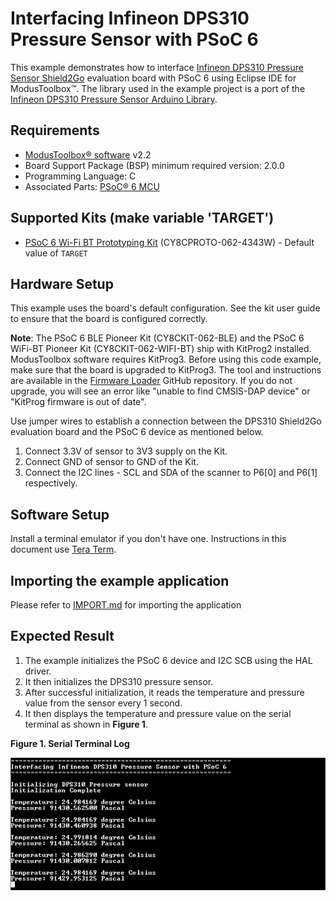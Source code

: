 # Interfacing Infineon DPS310 Pressure Sensor with PSoC 6

This example demonstrates how to interface [Infineon DPS310 Pressure Sensor Shield2Go](https://www.infineon.com/cms/en/product/evaluation-boards/s2go-pressure-dps310/) evaluation board with PSoC 6 using Eclipse IDE for ModusToolbox™. The library used in the example project is a port of the [Infineon DPS310 Pressure Sensor Arduino Library](https://github.com/Infineon/DPS310-Pressure-Sensor). 
## Requirements

- [ModusToolbox® software](https://www.cypress.com/products/modustoolbox-software-environment) v2.2  
- Board Support Package (BSP) minimum required version: 2.0.0  
- Programming Language: C  
- Associated Parts: [PSoC® 6 MCU](http://www.cypress.com/PSoC6)

## Supported Kits (make variable 'TARGET')

- [PSoC 6 Wi-Fi BT Prototyping Kit](https://www.cypress.com/CY8CPROTO-062-4343W) (CY8CPROTO-062-4343W) - Default value of `TARGET`

## Hardware Setup

This example uses the board's default configuration. See the kit user guide to ensure that the board is configured correctly.

**Note**: The PSoC 6 BLE Pioneer Kit (CY8CKIT-062-BLE) and the PSoC 6 WiFi-BT Pioneer Kit (CY8CKIT-062-WIFI-BT) ship with KitProg2 installed. ModusToolbox software requires KitProg3. Before using this code example, make sure that the board is upgraded to KitProg3. The tool and instructions are available in the [Firmware Loader](https://github.com/cypresssemiconductorco/Firmware-loader) GitHub repository. If you do not upgrade, you will see an error like "unable to find CMSIS-DAP device" or "KitProg firmware is out of date".

Use jumper wires to establish a connection between the DPS310 Shield2Go evaluation board and the PSoC 6 device as mentioned below.

1. Connect 3.3V of sensor to 3V3 supply on the Kit.
2. Connect GND of sensor to GND of the Kit.
3. Connect the I2C lines - SCL and SDA of the scanner to P6[0] and P6[1] respectively.

## Software Setup

Install a terminal emulator if you don't have one. Instructions in this document use [Tera Term](https://ttssh2.osdn.jp/index.html.en).

## Importing the example application

Please refer to [IMPORT.md](IMPORT.md) for importing the application

## Expected Result

1. The example initializes the PSoC 6 device and I2C SCB using the HAL driver.
2. It then initializes the DPS310 pressure sensor.
3. After successful initialization, it reads the temperature and pressure value from the sensor every 1 second.
4. It then displays the temperature and pressure value on the serial terminal as shown in  **Figure 1**.

**Figure 1. Serial Terminal Log**

![Figure 1](images/tera_term_log.jpg)
